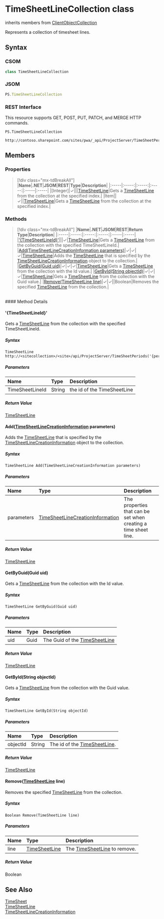[comment]: # (Name:TimeSheetLineCollection)
[comment]: # (Name:Microsoft.ProjectServer.TimeSheetLineCollection)
[comment]: # (Type:class)
[comment]: # (Status:Verified)

# <a name="name"></a>TimeSheetLineCollection class

inherits members from [ClientObjectCollection<TimeSheetLine>](https://msdn.microsoft.com/EN-US/library/ee539303)<br/>

<a name="description"></a>Represents a collection of timesheet lines.

## <a name="syntax"></a>Syntax

### CSOM

```cs
class TimeSheetLineCollection 
```
### JSOM

```javascript
PS.TimeSheetLineCollection
```
### REST Interface

This resource supports GET, POST, PUT, PATCH, and MERGE HTTP commands.

```
PS.TimeSheetLineCollection

http://contoso.sharepoint.com/sites/pwa/_api/ProjectServer/TimeSheetPeriods('{periodid}')/TimeSheet/Lines
```

## <a name="members"></a>Members

### <a name="properties"></a>Properties
> [!div class="mx-tdBreakAll"]
|**Name**|**.NET**|**JSOM**|**REST**|**Type**|**Description**|
|:-----|:-----:|:-----:|:-----:|:-----|:-----|
|<a name="[Integer]"></a>[Integer]|&#x2713;|||[TimeSheetLine](TimeSheetLine.md)|Gets a [TimeSheetLine](TimeSheetLine.md) from the collection at the specified index.|
|<a name="Item"></a>Item||&#x2713;||[TimeSheetLine](TimeSheetLine.md)|Gets a [TimeSheetLine](TimeSheetLine.md) from the collection at the specified index.|

### <a name="methods"></a>Methods
> [!div class="mx-tdBreakAll"]
|**Name**|**.NET**|**JSOM**|**REST**|**Return Type**|**Description**|
|:-----|:-----:|:-----:|:-----:|:-----|:-----|
|[&#39;{TimeSheetLineId}&#39;](#&#39;{TimeSheetLineId}&#39;)|||&#x2713;|[TimeSheetLine](TimeSheetLine.md)|Gets a [TimeSheetLine](TimeSheetLine.md) from the collection with the specified TimeSheetLineId.|
|[Add(TimeSheetLineCreationInformation parameters)](#Add_[TimeSheetLineCreationInformation]_TimeSheetLineCreationInformation.md__parameters_)|&#x2713;|&#x2713;|&#x2713;|[TimeSheetLine](TimeSheetLine.md)|Adds the [TimeSheetLine](TimeSheetLine.md) that is specified by the [TimeSheetLineCreationInformation](TimeSheetLineCreationInformation.md) object to the collection.|
|[GetByGuid(Guid uid)](#GetByGuid_Guid_uid_)|&#x2713;|&#x2713;|&#x2713;|[TimeSheetLine](TimeSheetLine.md)|Gets a [TimeSheetLine](TimeSheetLine.md) from the collection with the Id value.|
|[GetById(String objectId)](#GetById_String_objectId_)|&#x2713;|&#x2713;|&#x2713;|[TimeSheetLine](TimeSheetLine.md)|Gets a [TimeSheetLine](TimeSheetLine.md) from the collection with the Guid value.|
|[Remove(TimeSheetLine line)](#Remove_[TimeSheetLine]_TimeSheetLine.md__line_)|&#x2713;|&#x2713;||Boolean|Removes the specified [TimeSheetLine](TimeSheetLine.md) from the collection.|

<br/>
#### Method Details

#### <a name="&#39;{TimeSheetLineId}&#39;"></a>&#39;{TimeSheetLineId}&#39;
 
Gets a [TimeSheetLine](TimeSheetLine.md) from the collection with the specified TimeSheetLineId.

##### Syntax

```
TimeSheetLine http://<sitecollection>/<site>/api/ProjectServer/TimeSheetPeriods('{periodid}')/TimeSheet/Lines('{TimeSheetLineId}')
```

##### Parameters
|**Name** |**Type**|**Description**|
|:------ |:----|:------ |
|TimeSheetLineId|String|the id of the TimeSheetLine|

##### Return Value

[TimeSheetLine](TimeSheetLine.md)

#### <a name="Add_[TimeSheetLineCreationInformation]_TimeSheetLineCreationInformation.md__parameters_"></a>Add([TimeSheetLineCreationInformation](TimeSheetLineCreationInformation.md) parameters)
 
Adds the [TimeSheetLine](TimeSheetLine.md) that is specified by the [TimeSheetLineCreationInformation](TimeSheetLineCreationInformation.md) object to the collection.

##### Syntax

```
TimeSheetLine Add(TimeSheetLineCreationInformation parameters)
```

##### Parameters
|**Name** |**Type**|**Description**|
|:------ |:----|:------ |
|parameters|[TimeSheetLineCreationInformation](TimeSheetLineCreationInformation.md)|The properties that can be set when creating a time sheet line.|

##### Return Value

[TimeSheetLine](TimeSheetLine.md)

#### <a name="GetByGuid_Guid_uid_"></a>GetByGuid(Guid uid)
 
Gets a [TimeSheetLine](TimeSheetLine.md) from the collection with the Id value.

##### Syntax

```
TimeSheetLine GetByGuid(Guid uid)
```

##### Parameters
|**Name** |**Type**|**Description**|
|:------ |:----|:------ |
|uid|Guid|The Guid of the [TimeSheetLine](TimeSheetLine.md)|

##### Return Value

[TimeSheetLine](TimeSheetLine.md)

#### <a name="GetById_String_objectId_"></a>GetById(String objectId)
 
Gets a [TimeSheetLine](TimeSheetLine.md) from the collection with the Guid value.

##### Syntax

```
TimeSheetLine GetById(String objectId)
```

##### Parameters
|**Name** |**Type**|**Description**|
|:------ |:----|:------ |
|objectId|String|The id of the [TimeSheetLine](TimeSheetLine.md).|

##### Return Value

[TimeSheetLine](TimeSheetLine.md)

#### <a name="Remove_[TimeSheetLine]_TimeSheetLine.md__line_"></a>Remove([TimeSheetLine](TimeSheetLine.md) line)
 
Removes the specified [TimeSheetLine](TimeSheetLine.md) from the collection.

##### Syntax

```
Boolean Remove(TimeSheetLine line)
```

##### Parameters
|**Name** |**Type**|**Description**|
|:------ |:----|:------ |
|line|[TimeSheetLine](TimeSheetLine.md)|The [TimeSheetLine](TimeSheetLine.md) to remove.|

##### Return Value

Boolean

## <a name="seeAlso"></a>See Also

[TimeSheet](TimeSheet.md)<br/>
[TimeSheetLine](TimeSheetLine.md)<br/>
[TimeSheetLineCreationInformation](TimeSheetLineCreationInformation.md)<br/>
